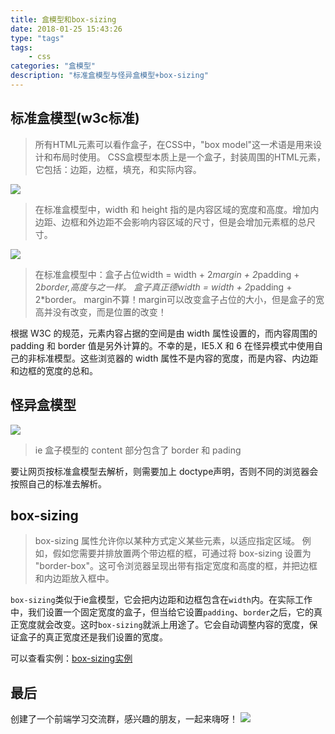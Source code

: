 ```yaml
---
title: 盒模型和box-sizing
date: 2018-01-25 15:43:26
type: "tags"
tags: 
	- css
categories: "盒模型"
description: "标准盒模型与怪异盒模型+box-sizing"
---
```

## 标准盒模型(w3c标准)
>所有HTML元素可以看作盒子，在CSS中，"box model"这一术语是用来设计和布局时使用。
CSS盒模型本质上是一个盒子，封装周围的HTML元素，它包括：边距，边框，填充，和实际内容。

![](https://i.imgur.com/MPRGWbB.gif)

>在标准盒模型中，width 和 height 指的是内容区域的宽度和高度。增加内边距、边框和外边距不会影响内容区域的尺寸，但是会增加元素框的总尺寸。

![](https://i.imgur.com/48IT2I9.png)


>在标准盒模型中：盒子占位width = width + 2*margin + 2*padding + 2*border,高度与之一样。
盒子真正德width = width + 2*padding + 2*border。 margin不算！margin可以改变盒子占位的大小，但是盒子的宽高并没有改变，而是位置的改变！

根据 W3C 的规范，元素内容占据的空间是由 width 属性设置的，而内容周围的 padding 和 border 值是另外计算的。不幸的是，IE5.X 和 6 在怪异模式中使用自己的非标准模型。这些浏览器的 width 属性不是内容的宽度，而是内容、内边距和边框的宽度的总和。
## 怪异盒模型

![](https://i.imgur.com/QhpKkKs.jpg)

>ie 盒子模型的 content 部分包含了 border 和 pading

要让网页按标准盒模型去解析，则需要加上 doctype声明，否则不同的浏览器会按照自己的标准去解析。

## box-sizing
>box-sizing 属性允许你以某种方式定义某些元素，以适应指定区域。
例如，假如您需要并排放置两个带边框的框，可通过将 box-sizing 设置为 "border-box"。这可令浏览器呈现出带有指定宽度和高度的框，并把边框和内边距放入框中。

`box-sizing`类似于ie盒模型，它会把内边距和边框包含在`width`内。在实际工作中，我们设置一个固定宽度的盒子，但当给它设置`padding`、`border`之后，它的真正宽度就会改变。这时`box-sizing`就派上用途了。它会自动调整内容的宽度，保证盒子的真正宽度还是我们设置的宽度。

可以查看实例：[box-sizing实例](http://www.runoob.com/try/try.php?filename=trycss3_box-sizing)

## 最后

创建了一个前端学习交流群，感兴趣的朋友，一起来嗨呀！
![](https://i.imgur.com/qbcaSEh.png)

